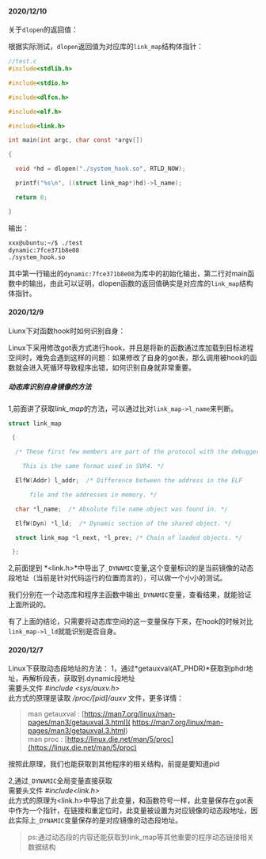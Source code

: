 #### 2020/12/10  

关于`dlopen`的返回值：  

[man dlopen linux手册]: https://linux.die.net/man/3/dlope

根据实际测试，`dlopen`返回值为对应库的`link_map`结构体指针：  

```c
//test.c
#include<stdlib.h>

#include<stdio.h>

#include<dlfcn.h>

#include<elf.h>

#include<link.h>

int main(int argc, char const *argv[])

{

  void *hd = dlopen("./system_hook.so", RTLD_NOW);

  printf("%s\n", ((struct link_map*)hd)->l_name);

  return 0;

}
```

输出：  

```bash
xxx@ubuntu:~/$ ./test
dynamic:7fce371b8e08
./system_hook.so
```

其中第一行输出的`dynamic:7fce371b8e08`为库中的初始化输出，第二行对main函数中的输出，由此可以证明，dlopen函数的返回值确实是对应库的`link_map`结构体指针。  



#### 2020/12/9

Liunx下对函数hook时如何识别自身：  

Linux下采用修改got表方式进行hook，并且是将新的函数通过库加载到目标进程空间时，难免会遇到这样的问题：如果修改了自身的got表，那么调用被hook的函数就会进入死循环导致程序出错，如何识别自身就非常重要。  

##### 动态库识别自身镜像的方法

1,前面讲了获取*link_map*的方法，可以通过比对`link_map->l_name`来判断。

[^注]: 这个办法容易被绕过，并且判断依据是硬编码的，是个比较笨的办法



```c
struct link_map

 {

  /* These first few members are part of the protocol with the debugger.

    This is the same format used in SVR4. */

  ElfW(Addr) l_addr;  /* Difference between the address in the ELF

      file and the addresses in memory. */

  char *l_name;  /* Absolute file name object was found in. */

  ElfW(Dyn) *l_ld;  /* Dynamic section of the shared object. */

  struct link_map *l_next, *l_prev; /* Chain of loaded objects. */

 };
```

2,前面提到 *<link.h>*中导出了`_DYNAMIC`变量,这个变量标识的是当前镜像的动态段地址（当前是针对代码运行的位置而言的），可以做一个小小的测试。  

我们分别在一个动态库和程序主函数中输出`_DYNAMIC`变量，查看结果，就能验证上面所说的。  

有了上面的结论，只需要将动态库空间的这一变量保存下来，在hook的时候对比`link_map->l_ld`就能识别是否自身。  

#### 2020/12/7

Linux下获取动态段地址的方法：
1，通过*getauxval(AT_PHDR)*获取到phdr地址，再解析段表，获取到.dynamic段地址  
需要头文件  *#include <sys/auxv.h>*  
此方式的原理是读取 */proc/[pid]/auxv* 文件，更多详情：  

> man getauxval : [https://man7.org/linux/man-pages/man3/getauxval.3.html]( https://man7.org/linux/man-pages/man3/getauxval.3.html)  
> man proc : [https://linux.die.net/man/5/proc](https://linux.die.net/man/5/proc)

按照此原理，我们也能获取到其他程序的相关结构，前提是要知道pid

2,通过`_DYNAMIC`全局变量直接获取  
需要头文件  *#include<link.h>*  
此方式的原理为<link.h>中导出了此变量，和函数符号一样，此变量保存在got表中作为一个指针，在链接和重定位时，此变量被设置为对应镜像的动态段地址，因此实际上`_DYNAMIC`变量保存的是对应镜像的动态段地址。
> ps:通过动态段的内容还能获取到link_map等其他重要的程序动态链接相关数据结构
>

